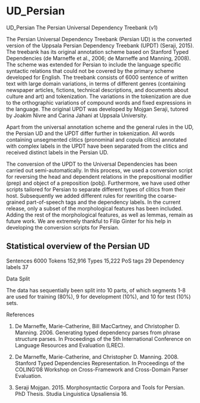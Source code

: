 # UD_Persian
UD_Persian
The Persian Universal Dependency Treebank (v1) 

The Persian Universal Dependency Treebank (Persian UD) is the converted version of the Uppsala 
Persian Dependency Treebank (UPDT) (Seraji, 2015). The treebank has its original annotation scheme 
based on Stanford Typed Dependencies (de Marneffe et al., 2006; de Marneffe and Manning, 2008). 
The scheme was extended for Persian to include the language specific syntactic relations that 
could not be covered by the primary scheme developed for English. The treebank consists of 6000 
sentence of written text with large domain variations, in terms of different genres (containing 
newspaper articles, fictions, technical descriptions, and documents about culture and art) and 
tokenization. The variations in the tokenization are due to the orthographic variations of compound 
words and fixed expressions in the language. The original UPDT was developed by Mojgan Seraji, 
tutored by Joakim Nivre and Carina Jahani at Uppsala University. 

Apart from the universal annotation scheme and the general rules in the UD, the Persian UD and the 
UPDT differ further in tokenization. All words containing unsegmented clitics (pronominal and copula 
clitics) annotated with complex labels in the UPDT have been separated from the clitics and received 
distinct labels in the Persian UD.

The conversion of the UPDT to the Universal Dependencies has been carried out semi-automatically. 
In this process, we used a conversion script for reversing the head and dependent relations in the 
prepositional modifier (prep) and object of a preposition (pobj). Furthermore, we have used other 
scripts tailored for Persian to separate different types of clitics from their host. Subsequently 
we added different rules for rewriting the coarse-grained part-of-speech tags and the dependency 
labels. In the current release, only a subset of the morphological features has been included. Adding 
the rest of the morphological features, as well as lemmas, remain as future work. We are extremely 
thankful to Filip Ginter for his help in developing the conversion scripts for Persian.


Statistical overview of the Persian UD
---------------------------------------
Sentences           6000
Tokens              152,916
Types               15,222 
PoS tags            29
Dependency labels   37

Data Split

The data has sequentially been split into 10 parts, of which segments 1-8 are used for training (80%), 
9 for development (10%), and 10 for test (10%) sets.


References

1. De Marneffe, Marie-Catherine, Bill MacCartney, and Christopher D. Manning. 2006. Generating typed 
dependency parses from phrase structure parses. In Proceedings of the 5th International Conference on 
Language Resources and Evaluation (LREC). 

2. De Marneffe, Marie-Catherine, and Christopher D. Manning. 2008. Stanford Typed Dependencies Representation. 
In Proceedings of the COLING’08 Workshop on Cross-Framework and Cross-Domain Parser Evaluation. 

3. Seraji Mojgan. 2015. Morphosyntactic Corpora and Tools for Persian. PhD Thesis. Studia Linguistica 
Upsaliensia 16. 


















